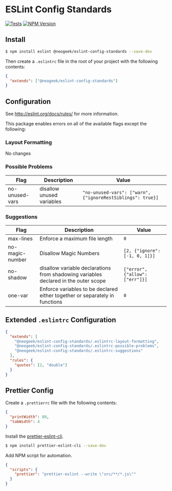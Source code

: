 # ESLint Config Standards

[![Tests](https://github.com/neogeek/eslint-config-standards/actions/workflows/test.workflow.yml/badge.svg)](https://github.com/neogeek/eslint-config-standards/actions/workflows/test.workflow.yml)
[![NPM Version](https://img.shields.io/npm/v/@neogeek/eslint-config-standards.svg?style=flat)](https://www.npmjs.org/package/@neogeek/eslint-config-standards)

## Install

```bash
$ npm install eslint @neogeek/eslint-config-standards --save-dev
```

Then create a `.eslintrc` file in the root of your project with the following contents:

```json
{
  "extends": ["@neogeek/eslint-config-standards"]
}
```

## Configuration

See http://eslint.org/docs/rules/ for more information.

This package enables errors on all of the available flags except the following:

### Layout Formatting

No changes

### Possible Problems

| Flag           | Description               | Value                                                      |
| -------------- | ------------------------- | ---------------------------------------------------------- |
| no-unused-vars | disallow unused variables | `"no-unused-vars": ["warn", {"ignoreRestSiblings": true}]` |

### Suggestions

| Flag            | Description                                                                         | Value                           |
| --------------- | ----------------------------------------------------------------------------------- | ------------------------------- |
| max-lines       | Enforce a maximum file length                                                       | `0`                             |
| no-magic-number | Disallow Magic Numbers                                                              | `[2, {"ignore": [-1, 0, 1]}]`   |
| no-shadow       | disallow variable declarations from shadowing variables declared in the outer scope | `["error", {"allow": ["err"]}]` |
| one-var         | Enforce variables to be declared either together or separately in functions         | `0`                             |

## Extended `.eslintrc` Configuration

```json
{
  "extends": [
    "@neogeek/eslint-config-standards/.eslintrc-layout-formatting",
    "@neogeek/eslint-config-standards/.eslintrc-possible-problems",
    "@neogeek/eslint-config-standards/.eslintrc-suggestions"
  ],
  "rules": {
    "quotes": [2, "double"]
  }
}
```

## Prettier Config

Create a `.prettierrc` file with the following contents:

```json
{
  "printWidth": 80,
  "tabWidth": 4
}
```

Install the [prettier-eslint-cli](https://github.com/prettier/prettier-eslint-cli).

```bash
$ npm install prettier-eslint-cli --save-dev
```

Add NPM script for automation.

```json
{
  "scripts": {
    "prettier": "prettier-eslint --write \"src/**/*.js\""
  }
}
```
